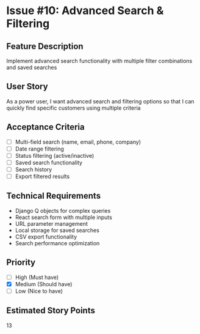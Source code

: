# Issue #10: Advanced Search & Filtering

## Feature Description
Implement advanced search functionality with multiple filter combinations and saved searches

## User Story
As a power user, I want advanced search and filtering options so that I can quickly find specific customers using multiple criteria

## Acceptance Criteria
- [ ] Multi-field search (name, email, phone, company)
- [ ] Date range filtering
- [ ] Status filtering (active/inactive)
- [ ] Saved search functionality
- [ ] Search history
- [ ] Export filtered results

## Technical Requirements
- Django Q objects for complex queries
- React search form with multiple inputs
- URL parameter management
- Local storage for saved searches
- CSV export functionality
- Search performance optimization

## Priority
- [ ] High (Must have)
- [x] Medium (Should have)
- [ ] Low (Nice to have)

## Estimated Story Points
13